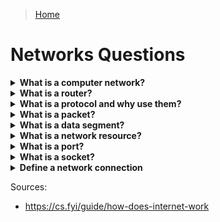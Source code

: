 > [Home](../README.md)

# Networks Questions


<!-- $Q:C -->
<details id="network">
<summary><b>What is a computer network?</b></summary>
<blockquote>

A computer network is a set of computers (and other electronical devices) connected to each other. Computers can be directly connected to each other, but most of the time computers will connect to a **router**. **Protocols** define how devices communicate.
</blockquote></details>


<!-- $Q:C -->
<details id="router">
<summary><b>What is a router?</b></summary>
<blockquote>

A specialized computer that forwards **data packets** to the appropriate parts of a computer network.
</blockquote></details>


<!-- $Q:B -->
<details id="protocol">
<summary><b>What is a protocol and why use them?</b></summary>
<blockquote>
A set of rules and standards that define how information is exchanged between devices and systems.

**Advantage of protocols:** they allow communication between devices and systems from different manufacturers/vendors. For example, a web browser developed by one company can communicate with a web server developed by another company, as long as they both adhere to the HTTP protocol.
</blockquote></details>


<!-- $Q:C -->
<details id="packet">
<summary><b>What is a packet?</b></summary>
<blockquote>

A block of data sent over a computer network.
</blockquote></details>


<!-- $Q:C -->
<details id="segment">
<summary><b>What is a data segment?</b></summary>
<blockquote>

Data is typically transmitted in segments, with each segment containing a sequence number and other metadata to ensure reliable delivery.
<!-- $TODO segment size: -->
<!-- $TODO window size: -->
</blockquote>
</details>


<!-- $Q:C -->
<details id="resource">
<summary><b>What is a network resource?</b></summary>
<blockquote>

Anything (file, application) that can be found and used on a network.
</blockquote></details>


<!-- $Q:C -->
<details id="port">
<summary><b>What is a port?</b></summary>
<blockquote>

Ports are used to identify the application or service running on a device. Each application or service is assigned a unique port number, allowing data to be sent to the correct destination.

Some important ports:
- Port 80: HTTP
- Port 443: HTTPS
</blockquote>
</details>


<!-- $Q:C -->
<details id="socket">
<summary><b>What is a socket?</b></summary>
<blockquote>

A socket is a combination of an IP address and a port number, representing a specific endpoint for communication. Sockets are used to establish connections between devices and transfer data between applications.
</blockquote>
</details>


<!-- $Q:B -->
<details id="connection">
<summary><b>Define a network connection</b></summary>
<blockquote>

Connections: A connection is established between two sockets when two devices want to communicate with each other. During the connection establishment process, the devices negotiate various parameters such as the maximum segment size and window size, which determine how data will be transmitted over the connection. Once a connection is established, data can be transferred between the applications running on each device.
</blockquote>
</details>

Sources:
- https://cs.fyi/guide/how-does-internet-work
